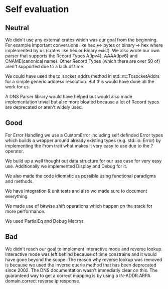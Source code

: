 # Self evaluation

## Neutral
We didn't use any external crates which was our goal from the beginning. For example important conversions like hex <-> bytes or binary -> hex where implemented by us 
(crates like hex or Binary exist). We also wrote our own parser that supports the Record Types A(Ipv4), AAAA(Ipv6) and CNAME(canonical name). 
Other Record Types (which there are over 50 of) aren't supported due to a lack of time. 

We could have used the to_socket_addrs method in
std::nt::TosocketAddrs for a simple generic address resolution. But this would have done all the work for us.

A DNS Parser library would have helped but would also made implementation trivial but also more bloated because
a lot of Record types are deprecated or aren't widely used. 

## Good
For Error Handling we use a CustomError including self definded Error types which builds a wrapper around already existing types (e.g. std::io::Error) by implementing the From trait what makes it very easy to use due to the ? operator.

We build up a well thought out data structure for our use case for very easy use. Additionally we implemented Display and Debug for it.

We also made the code idiomatic as possible using functional paradigms and methods.

We have integration & unit tests and also we made sure to document everything.

We made use of bitwise shift operations which happen on the stack for more performance.

We used PartialEq and Debug Macros.

## Bad
We didn't reach our goal to implement interactive mode and reverse lookup. Interactive mode was left behind because of 
time constrains and it would have gone beyond the scope. The reason why reverse lookup was removed is because we used the Inverse querie method that has been deprecated since 2002.
The DNS documentation wasn't immediatly clear on this. The guaranteed way to get a correct mapping is by using a IN-ADDR.ARPA domain.correct reverse ip response.
